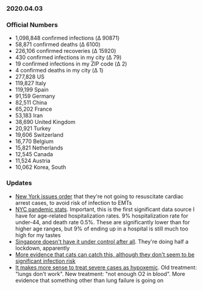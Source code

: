 ### 2020.04.03

### Official Numbers

* 1,098,848 confirmed infections (Δ 90871)
* 58,871 confirmed deaths (Δ 6100)
* 226,106 confirmed recoveries (Δ 15920)
* 430 confirmed infections in my city (Δ 79)
* 19 confirmed infections in my ZIP code (Δ 2)
* 4 confirmed deaths in my city (Δ 1)
* 277,828 US
* 119,827 Italy
* 119,199 Spain
* 91,159 Germany
* 82,511 China
* 65,202 France
* 53,183 Iran
* 38,690 United Kingdom
* 20,921 Turkey
* 19,606 Switzerland
* 16,770 Belgium
* 15,821 Netherlands
* 12,545 Canada
* 11,524 Austria
* 10,062 Korea, South


### Updates

* [New York issues
  order](https://twitter.com/Mac_Cushing/status/1245828041902895106)
  that they're not going to resuscitate cardiac arrest cases, to avoid
  risk of infection to EMTs
* [NYC pandemic
  stats](https://www1.nyc.gov/site/doh/covid/covid-19-data.page).
  Important, this is the first significant data source I have for
  age-related hospitalization rates. 9% hospitalization rate for
  under-44, and death rate 0.5%. These are significantly lower than for
  higher age ranges, but 9% of ending up in a hospital is still much too
  high for my tastes
* [Singapore doesn't have it under control after
  all](https://www.straitstimes.com/singapore/health/most-workplaces-to-close-schools-will-move-to-full-home-based-learning-from-next).
  They're doing half a lockdown, apparently
* [More evidence that cats can catch this, although they don't seem to
  be significant infection
  risk](https://www.biorxiv.org/content/10.1101/2020.04.01.021196v1)
* [It makes more sense to treat severe cases as
  hypoxemic](https://rebelem.com/covid-19-hypoxemia-a-better-and-still-safe-way/).
  Old treatment: "lungs don't work". New treatment: "not enough O2 in
  blood". More evidence that something other than lung failure is going on

